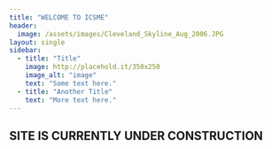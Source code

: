 ```yaml
---
title: "WELCOME TO ICSME"
header:
  image: /assets/images/Cleveland_Skyline_Aug_2006.JPG
layout: single
sidebar:
  - title: "Title"
    image: http://placehold.it/350x250
    image_alt: "image"
    text: "Some text here."
  - title: "Another Title"
    text: "More text here."
---
```

## SITE IS CURRENTLY UNDER CONSTRUCTION

<!--## Markdown Table

| Monday | Tuesday | Wednesday | Thursday | Friday | Saturday | Sunday |
|--------|---------|-----------|----------|--------|----------|--------|
|  foo   |   bar   |           |   foo    |        |          |        |
|  foo   |   bar   |   test    |          |        |          |        |-->

<!--## HTML Table
<table>
  <tr>
    <td>Monday</td>
    <td>Tuesday</td>
    <td>Wednesday</td>
    <td>Thursday</td>
    <td>Friday</td>
    <td>Saturday</td>
  </tr>
  <tr>
    <td style="text-align:center; background-color:#3090C7" colspan="2">Two Day Event</td>
  </tr>
  <tr>
  </tr>
  <tr>
    <td></td>
    <td></td>
    <td style="text-align:center; background-color:#3CB371">One Day Event</td>
    <td></td>
    <td></td>
    <td></td>
  </tr>
</table>-->